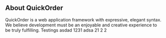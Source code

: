 ## About QuickOrder

QuickOrder is a web application framework with expressive, elegant syntax. We believe development must be an enjoyable and creative experience to be truly fulfilling.
Testings
asdad
1231
adsa
21
2
2